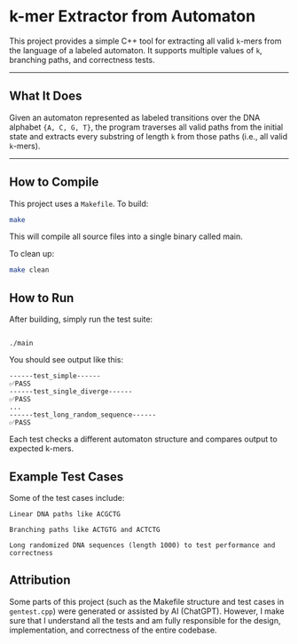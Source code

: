 
# k-mer Extractor from Automaton

This project provides a simple C++ tool for extracting all valid `k`-mers from the language of a labeled automaton. It supports multiple values of `k`, branching paths, and correctness tests.

---

## What It Does

Given an automaton represented as labeled transitions over the DNA alphabet `{A, C, G, T}`, the program traverses all valid paths from the initial state and extracts every substring of length `k` from those paths (i.e., all valid `k`-mers).

---

## How to Compile

This project uses a `Makefile`. To build:

```bash
make
```

This will compile all source files into a single binary called main.

To clean up:
```bash
make clean
```
## How to Run

After building, simply run the test suite:
```

./main
```
You should see output like this:
```
------test_simple------
✅PASS
------test_single_diverge------
✅PASS
...
------test_long_random_sequence------
✅PASS
```

Each test checks a different automaton structure and compares output to expected k-mers.


## Example Test Cases

Some of the test cases include:

    Linear DNA paths like ACGCTG

    Branching paths like ACTGTG and ACTCTG

    Long randomized DNA sequences (length 1000) to test performance and correctness


## Attribution

Some parts of this project (such as the Makefile structure and test cases in `gentest.cpp`) were generated or assisted by AI (ChatGPT). However, I make sure that I understand all the tests and am fully responsible for the design, implementation, and correctness of the entire codebase.